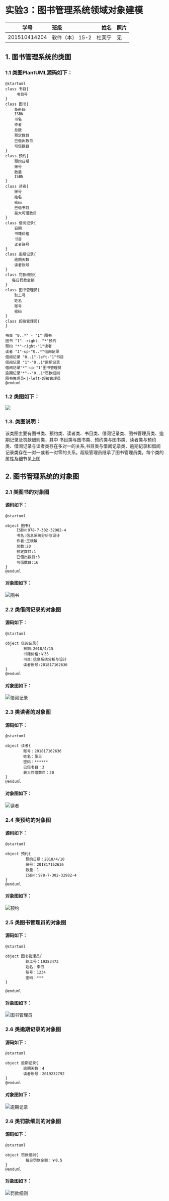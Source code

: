 # 实验3：图书管理系统领域对象建模
|      学号    |    班级        |    姓名      |     照片  |   
|:------------:|:-------------- | ------------:|:--------- | 
| 201510414204 | 软件（本） 15-2|   杜芙宁     |     无    |  
## 1. 图书管理系统的类图
### 1.1 类图PlantUML源码如下：
```
@startuml
class 书目{
     书目号
}
class 图书{
    条形码
    ISBN
    书名
    作者
    总数
    预定数目
    已借出数目
    可借数目
}
class 预约{
    预约日期
    账号
    数量
    ISBN
}
class 读者{
    账号
    姓名
    密码
    已借书目
    最大可借数目
}
class 借阅记录{
    日期
    书籍价格
    书目
    读者账号
}
class 逾期记录{
    逾期天数
    读者账号
}
class 罚款细则{
   每日罚款金额
}
class 图书管理员{
    职工号
    姓名
    账号
    密码
}
class 超级管理员{
}

书目 "0..*" - "1" 图书
图书 "1"--right--"*"预约
预约 "*"-right-"1"读者
读者 "1"-up-"0..*"借阅记录
借阅记录 "0..1"-left-"1"书目
借阅记录 "1"-"0..1"逾期记录
借阅记录"*"-up-"1"图书管理员
逾期记录"*"--"0..1"罚款细则
图书管理员<|-left-超级管理员
@enduml

```
### 1.2 类图如下：
![](图书管理系统类图.png)
### 1.3. 类图说明：
该类图主要有图书类、预约类、读者类、书目类、借阅记录类、图书管理员类、逾期记录及罚款细则类，其中
书目类与图书类、预约类与图书类、读者类与预约类、借阅记录与读者类存在多对一的关系,书目类与借阅记录类、逾期记录和借阅
记录类存在一对一或者一对零的关系。超级管理员继承了图书管理员类，每个类的属性及细节见上图
## 2. 图书管理系统的对象图
### 2.1 类图书的对象图
#### 源码如下：
```
@startuml

object 图书{
     ISBN:978-7-302-32982-4
     书名:信息系统分析与设计
     作者:王晓敏
     总数:20
     预定数目:1
     已借出数目:3
     可借数目:16
}
@enduml
```
#### 对象图如下：
![](图书.png  "图书" )

### 2.2 类借阅记录的对象图
#### 源码如下：
```
@startuml

object 借阅记录{
        日期:2018/4/15
        书籍价格:￥35
        书目:信息系统分析与设计
        读者账号:201817162636
}
@enduml
```
#### 对象图如下：
![](借阅记录.png  "借阅记录" )


### 2.3 类读者的对象图
#### 源码如下：
```
@startuml

object 读者{
        账号：201817162636
        姓名：张三
        密码：******
        已借书目：3
        最大可借数目：20
}
@enduml
```
#### 对象图如下：
![](读者类.png  "读者" )

### 2.4 类预约的对象图
#### 源码如下：
```
@startuml

object 预约{
         预约日期：2018/4/10
         账号：201817162636
         数量：1
         ISBN：978-7-302-32982-4
}
@enduml
```
#### 对象图如下：
![](预约.png  "预约" )

### 2.5 类图书管理员的对象图
#### 源码如下：
```
@startuml

object 图书管理员{
         职工号：19383473
         姓名：李四
         账号：1234
         密码：***
}

@enduml

```
#### 对象图如下：
![](图书管理员.png  "图书管理员" )

### 2.6 类逾期记录的对象图
#### 源码如下：
```
@startuml

object 逾期记录{
        逾期天数：4
        读者账号：2019232792
}
@enduml
```
#### 对象图如下：
![](逾期记录.png  "逾期记录" )

### 2.6 类罚款细则的对象图
#### 源码如下：
```
@startuml

object 罚款细则{
         每日罚款金额：￥0.5
}
@enduml
```
#### 对象图如下：
![](罚款细则.png  "罚款细则" )
